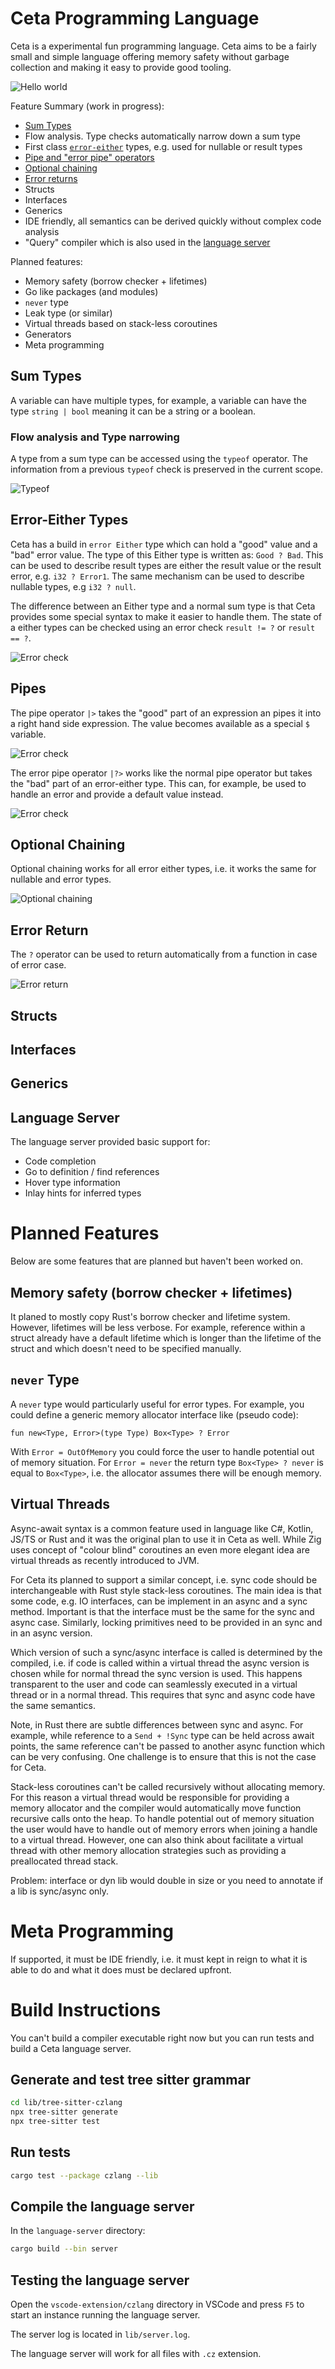 # Ceta Programming Language

Ceta is a experimental fun programming language.
Ceta aims to be a fairly small and simple language offering memory safety without garbage collection and making it easy to provide good tooling.

![Hello world](docs/images/HelloWorld.png)

Feature Summary (work in progress):
- [Sum Types](#sumtypes)
- Flow analysis. Type checks automatically narrow down a sum type
- First class [`error-either`](#erroreither) types, e.g. used for nullable or result types
- [Pipe and "error pipe" operators](#pipes)
- [Optional chaining](#optionalchaining)
- [Error returns](#errorreturn)
- Structs
- Interfaces
- Generics
- IDE friendly, all semantics can be derived quickly without complex code analysis
- "Query" compiler which is also used in the [language server](#languageserver)

Planned features:
- Memory safety (borrow checker + lifetimes)
- Go like packages (and modules)
- `never` type
- Leak type (or similar)
- Virtual threads based on stack-less coroutines
- Generators
- Meta programming

## Sum Types<a id="sumtypes"></a>
A variable can have multiple types, for example, a variable can have the type `string | bool` meaning it can be a string or a boolean.

### Flow analysis and Type narrowing
A type from a sum type can be accessed using the `typeof` operator.
The information from a previous `typeof` check is preserved in the current scope.

![Typeof](docs/images/TypeofOperator.png)


## Error-Either Types<a id="erroreither"></a>

Ceta has a build in `error Either` type which can hold a "good" value and a "bad" error value.
The type of this Either type is written as:
`Good ? Bad`.
This can be used to describe result types are either the result value or the result error, e.g. `i32 ? Error1`.
The same mechanism can be used to describe nullable types, e.g `i32 ? null`.

The difference between an Either type and a normal sum type is that Ceta provides some special syntax to make it easier to handle them.
The state of a either types can be checked using an error check `result != ?` or `result == ?`.

![Error check](docs/images/ErrorCheck.png)

## Pipes<a id="pipes"></a>
The pipe operator `|>` takes the "good" part of an expression an pipes it into a right hand side expression.
The value becomes available as a special `$` variable.

![Error check](docs/images/PipeOperatorOnEither.png)

The error pipe operator `|?>` works like the normal pipe operator but takes the "bad" part of an error-either type.
This can, for example, be used to handle an error and provide a default value instead.

![Error check](docs/images/ErrorPipe.png)

## Optional Chaining<a id="optionalchaining"></a>
Optional chaining works for all error either types, i.e. it works the same for nullable and error types.

![Optional chaining](docs/images/OptionalChaining.png)

## Error Return<a id="errorreturn"></a>
The `?` operator can be used to return automatically from a function in case of error case.

![Error return](docs/images/ErrorReturn.png)

## Structs

## Interfaces

## Generics


## Language Server<a id="languageserver"></a>

The language server provided basic support for:
- Code completion
- Go to definition / find references
- Hover type information
- Inlay hints for inferred types

# Planned Features

Below are some features that are planned but haven't been worked on.

## Memory safety (borrow checker + lifetimes)

It planed to mostly copy Rust's borrow checker and lifetime system.
However, lifetimes will be less verbose.
For example, reference within a struct already have a default lifetime which is longer than the lifetime of the struct and which doesn't need to be specified manually.

## `never` Type

A `never` type would particularly useful for error types.
For example, you could define a generic memory allocator interface like (pseudo code):

```
fun new<Type, Error>(type Type) Box<Type> ? Error
```

With `Error = OutOfMemory` you could force the user to handle potential out of memory situation.
For `Error = never` the return type `Box<Type> ? never` is equal to `Box<Type>`, i.e. the allocator assumes there will be enough memory.

## Virtual Threads

Async-await syntax is a common feature used in language like C#, Kotlin, JS/TS or Rust and it was the original plan to use it in Ceta as well.
While Zig uses concept of "colour blind" coroutines an even more elegant idea are virtual threads as recently introduced to JVM.

For Ceta its planned to support a similar concept, i.e. sync code should be interchangeable with Rust style stack-less coroutines.
The main idea is that some code, e.g. IO interfaces, can be implement in an async and a sync method.
Important is that the interface must be the same for the sync and async case.
Similarly, locking primitives need to be provided in an sync and in an async version.

Which version of such a sync/async interface is called is determined by the compiled, i.e. if code is called within a virtual thread the async version is chosen while for normal thread the sync version is used.
This happens transparent to the user and code can seamlessly executed in a virtual thread or in a normal thread.
This requires that sync and async code have the same semantics.

Note, in Rust there are subtle differences between sync and async.
For example, while reference to a `Send + !Sync` type can be held across await points, the same reference can't be passed to another async function which can be very confusing.
One challenge is to ensure that this is not the case for Ceta.

Stack-less coroutines can't be called recursively without allocating memory.
For this reason a virtual thread would be responsible for providing a memory allocator and the compiler would automatically move function recursive calls onto the heap.
To handle potential out of memory situation the user would have to handle out of memory errors when joining a handle to a virtual thread.
However, one can also think about facilitate a virtual thread with other memory allocation strategies such as providing a preallocated thread stack.

Problem: interface or dyn lib would double in size or you need to annotate if a lib is sync/async only.

# Meta Programming

If supported, it must be IDE friendly, i.e. it must kept in reign to what it is able to do and what it does must be declared upfront.

# Build Instructions
You can't build a compiler executable right now but you can run tests and build a Ceta language server.

## Generate and test tree sitter grammar

```bash
cd lib/tree-sitter-czlang
npx tree-sitter generate
npx tree-sitter test
```

## Run tests

```bash
cargo test --package czlang --lib
```

## Compile the language server

In the `language-server` directory:

```bash
cargo build --bin server
```

## Testing the language server

Open the `vscode-extension/czlang` directory in VSCode and press `F5` to start an instance running the language server.

The server log is located in `lib/server.log`.

The language server will work for all files with `.cz` extension.
